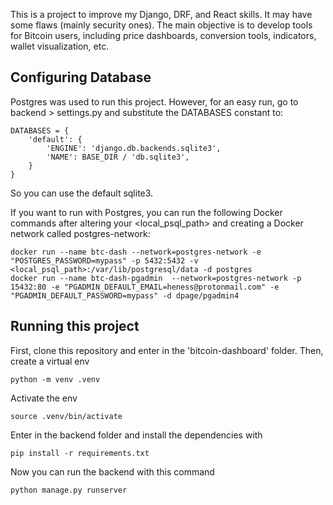 This is a project to improve my Django, DRF, and React skills. It may have some flaws (mainly security ones).
The main objective is to develop tools for Bitcoin users, including price dashboards, conversion tools, indicators, wallet visualization, etc. 

## Configuring Database
Postgres was used to run this project. However, for an easy run, go to backend > settings.py and substitute the DATABASES constant to: 

```
DATABASES = {
    'default': {
        'ENGINE': 'django.db.backends.sqlite3',
        'NAME': BASE_DIR / 'db.sqlite3',
    }
}
```
So you can use the default sqlite3. 

If you want to run with Postgres, you can run the following Docker commands after altering your <local_psql_path> and creating a Docker network called postgres-network:

```
docker run --name btc-dash --network=postgres-network -e "POSTGRES_PASSWORD=mypass" -p 5432:5432 -v <local_psql_path>:/var/lib/postgresql/data -d postgres
docker run --name btc-dash-pgadmin  --network=postgres-network -p 15432:80 -e "PGADMIN_DEFAULT_EMAIL=heness@protonmail.com" -e "PGADMIN_DEFAULT_PASSWORD=mypass" -d dpage/pgadmin4
```

## Running this project

First, clone this repository and enter in the 'bitcoin-dashboard' folder. Then, create a virtual env

```
python -m venv .venv
```

Activate the env

```
source .venv/bin/activate
```


Enter in the backend folder and install the dependencies with

```
pip install -r requirements.txt
```

Now you can run the backend with this command

```
python manage.py runserver
```